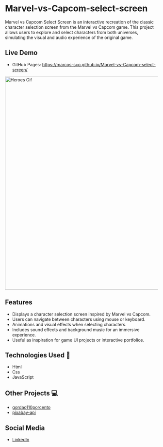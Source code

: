 # Marvel-vs-Capcom-select-screen

Marvel vs Capcom Select Screen is an interactive recreation of the classic character selection screen from the Marvel vs Capcom game. This project allows users to explore and select characters from both universes, simulating the visual and audio experience of the original game.

## Live Demo

- GitHub Pages: https://marcos-sco.github.io/Marvel-vs-Capcom-select-screen/

<p align="left">
  <a href='https://marcos-sco.github.io/Marvel-vs-Capcom-select-screen/'>
    <img src="https://raw.githubusercontent.com/Marcos-SCO/Marvel-vs-Capcom-select-select-screen/development/img/heroes.gif" width="700" title="Heroes Gif">
  </a>
</p>

## Features

- Displays a character selection screen inspired by Marvel vs Capcom.
- Users can navigate between characters using mouse or keyboard.
- Animations and visual effects when selecting characters.
- Includes sound effects and background music for an immersive experience.
- Useful as inspiration for game UI projects or interactive portfolios.

## Technologies Used 🚀

- Html
- Css
- JavaScript

## Other Projects 💻

- [gordao110porcento](https://github.com/Marcos-SCO/gordao110porcento)
- [pixabay-api](https://github.com/Marcos-SCO/pixabay-api)

## Social Media

- [LinkedIn](https://www.linkedin.com/in/marcos-dos-santos-carvalho-67a51715a/)
